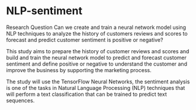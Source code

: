 # NLP-sentiment
Research Question
Can we create and train a neural network model using NLP techniques to analyze the history of customers reviews and scores to forecast and predict customer sentiment is positive or negative?

This study aims to prepare the history of customer reviews and scores and build and train the neural network model to predict and forecast customer sentiment and define positive or negative to understand the customer and improve the business by supporting the marketing process.

The study will use the TensorFlow Neural Networks, the sentiment analysis is one of the tasks in Natural Language Processing (NLP) techniques that will perform a text classification that can be trained to predict text sequences.

